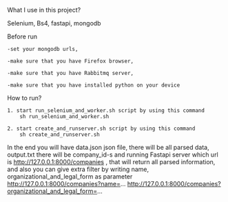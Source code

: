 
What I use in this project?

Selenium, Bs4, fastapi, mongodb


Before run 
    
    -set your mongodb urls, 

    -make sure that you have Firefox browser,

    -make sure that you have Rabbitmq server,
    
    -make sure that you have installed python on your device

How to run?
    
    1. start run_selenium_and_worker.sh script by using this command
        sh run_selenium_and_worker.sh
        
    2. start create_and_runserver.sh script by using this command
        sh create_and_runserver.sh

In the end you will have data.json json file, there will be all parsed data, output.txt there will be company_id-s and running Fastapi server which url is http://127.0.0.1:8000/companies , that will return all parsed information, and also you can give extra filter by writing name, organizational_and_legal_form as parameter
http://127.0.0.1:8000/companies?name=...
http://127.0.0.1:8000/companies?organizational_and_legal_form=...
